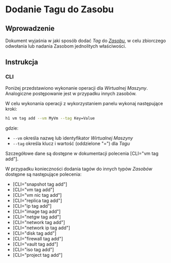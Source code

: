 # Dodanie Tagu do Zasobu

## Wprowadzenie

Dokument wyjaśnia w jaki sposób dodać *Tag* do *[Zasobu](/platform/resource.md)*,  w celu zbiorczego odwołania lub nadania Zasobom jednolitych właściwości.

## Instrukcja

### CLI

Poniżej przedstawiono wykonanie operacji dla *Wirtualnej Maszyny*. Analogiczne postępowanie jest w przypadku innych zasobów.

W celu wykonania operacji z wykorzystaniem panelu wykonaj następujące kroki:

```bash
h1 vm tag add --vm MyVm --tag Key=Value
```

gdzie:

 * ```--vm``` określa nazwę lub identyfikator *Wirtualnej Maszyny*
 * ```--tag``` określa klucz i wartość (oddzielone "=") dla *Tagu*

Szczegółowe dane są dostępne w dokumentacji polecenia [CLI="vm tag add"].

W przypadku konieczności dodania tagów do innych typów *Zasobów* dostępne są następujące polecenia:

* [CLI="snapshot tag add"]
* [CLI="vm tag add"]
* [CLI="vm nic tag add"]
* [CLI="replica tag add"]
* [CLI="ip tag add"]
* [CLI="image tag add"]
* [CLI="netgw tag add"]
* [CLI="network tag add"]
* [CLI="network ip tag add"]
* [CLI="disk tag add"]
* [CLI="firewall tag add"]
* [CLI="vault tag add"]
* [CLI="iso tag add"]
* [CLI="project tag add"]